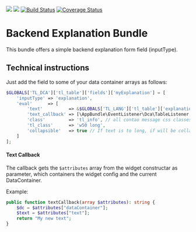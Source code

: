 ![](https://img.shields.io/packagist/v/heimrichhannot/contao-be_explanation-bundle.svg)
![](https://img.shields.io/packagist/dt/heimrichhannot/contao-be_explanation-bundle.svg)
[![Build Status](https://travis-ci.org/heimrichhannot/contao-be_explanation-bundle.svg?branch=master)](https://travis-ci.org/heimrichhannot/contao-be_explanation-bundle)
[![Coverage Status](https://coveralls.io/repos/github/heimrichhannot/contao-be_explanation-bundle/badge.svg?branch=master)](https://coveralls.io/github/heimrichhannot/contao-be_explanation-bundle?branch=master)

# Backend Explanation Bundle

This bundle offers a simple backend explanation form field (inputType).

## Technical instructions

Just add the field to some of your data container arrays as follows:

```php
$GLOBALS['TL_DCA']['tl_table']['fields']['myExplanation'] = [
    'inputType' => 'explanation',
    'eval'      => [
        'text'          => &$GLOBALS['TL_LANG']['tl_table']['explanation']['myExplanation'], // this is a string, not an array
        'text_callback' => [\AppBundle\EventListener\Dca\TableListener::class, 'onTextCallback'], // a callback to dynamical generate text
        'class'         => 'tl_info', // all contao message css classes are possible
        'tl_class'      => 'w50 long',
        'collapsible'   => true // If text is to long, if will be collapsed
    ]
];
```

#### Text Callback

The callback gets the `$attributes` array from the widget constructar as parameter, which containers the widget config and the current DataContainer.

Example: 

```php
public function textCallback(array $attributes): string {
    $dc = $attributes["dataContainer"];
    $text = $attributes["text"];
    return "My new text";
}
```
